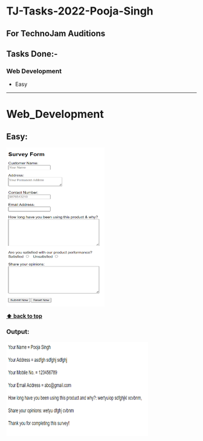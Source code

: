 # TJ-Tasks-2022-Pooja-Singh

## For TechnoJam Auditions

## Tasks Done:- 

### Web Development
- Easy

---

# Web_Development

## Easy: 
[<img src="images/easy1.png" height="420" width="260" title="Survey Form">](Web_Development/Easy/survey_form.html)
   
**[⬆ back to top](#web_development)**
    
### Output:

[<img src="images/easy2_output.png" height="250" width="375" title="Survey Form Output">](Web_Development/Easy/survey_form.html)
